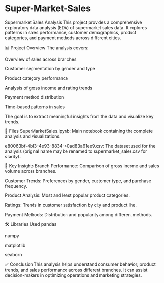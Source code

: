 # Super-Market-Sales
Supermarket Sales Analysis
This project provides a comprehensive exploratory data analysis (EDA) of supermarket sales data. It explores patterns in sales performance, customer demographics, product categories, and payment methods across different cities.

📊 Project Overview
The analysis covers:

Overview of sales across branches

Customer segmentation by gender and type

Product category performance

Analysis of gross income and rating trends

Payment method distribution

Time-based patterns in sales

The goal is to extract meaningful insights from the data and visualize key trends.

📁 Files
SuperMarketSales.ipynb: Main notebook containing the complete analysis and visualizations.

e80063bf-4b13-4e93-8834-40ad83a61ee9.csv: The dataset used for the analysis (original name may be renamed to supermarket_sales.csv for clarity).

📌 Key Insights
Branch Performance: Comparison of gross income and sales volume across branches.

Customer Trends: Preferences by gender, customer type, and purchase frequency.

Product Analysis: Most and least popular product categories.

Ratings: Trends in customer satisfaction by city and product line.

Payment Methods: Distribution and popularity among different methods.

🛠️ Libraries Used
pandas

numpy

matplotlib

seaborn

✅ Conclusion
This analysis helps understand consumer behavior, product trends, and sales performance across different branches. It can assist decision-makers in optimizing operations and marketing strategies.
